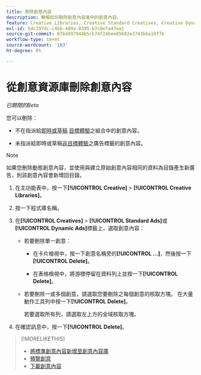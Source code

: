 ```yaml
---
title: 刪除創意內容
description: 瞭解如何刪除創意內容庫中的創意內容。
feature: Creative Libraries, Creative Standard Creatives, Creative Dynamic Creatives
exl-id: 5dc197dc-c4bb-489a-8395-b7c8efa47ea1
source-git-commit: 076dd97944b5cb74f24bee85602e3743bba16f7b
workflow-type: tm+mt
source-wordcount: '183'
ht-degree: 0%

---
```


# 從創意資源庫刪除創意內容

*已關閉的Beta*

您可以刪除：

* 不在指派給[即時或草稿](/help/creative/experiences/experience-about.md#experience-statuses-experience-statuses) [目標體驗](/help/creative/experiences/experience-about.md)之組合中的創意內容。

* 未指派給即時或草稿[非目標體驗](/help/creative/experiences/experience-about.md)之廣告標籤的創意內容。

>[!NOTE]
>
>如果您刪除動態創意內容，並使用與建立原始創意內容相同的資料為目錄產生新廣告，則該創意內容會新增回目錄。

1. 在主功能表中，按一下&#x200B;**[!UICONTROL Creative]** > **[!UICONTROL Creative Libraries]**。

1. 按一下程式庫名稱。

1. 在&#x200B;**[!UICONTROL Creatives]** > **[!UICONTROL Standard Ads]**&#x200B;或&#x200B;**[!UICONTROL Dynamic Ads]**&#x200B;標籤上，選取創意內容：

   * 若要刪除單一創意：

      * 在卡片檢視中，按一下創意名稱旁的&#x200B;**[!UICONTROL ...]**，然後按一下&#x200B;**[!UICONTROL Delete]**。

      * 在表格檢視中，將游標停留在資料列上並按一下&#x200B;**[!UICONTROL Delete]**。

   * 若要刪除一或多個創意，請選取您要刪除之每個創意的核取方塊。 在大量動作工具列中按一下&#x200B;**[!UICONTROL Delete]**。

     若要選取所有列，請選取左上方的全域核取方塊。

1. 在確認訊息中，按一下&#x200B;**[!UICONTROL Delete]**。

>[!MORELIKETHIS]
>
>* [將標準創意內容新增至創意內容庫](creative-add-standard.md)
>* [預覽創意](creative-preview.md)
>* [下載創意內容](creative-download.md)
